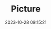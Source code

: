 ---
weight: 1
images:
- /images/edited/243.jpeg
title: Picture
date: 2023-10-28 09:15:21
tags: [luminar neo,work,24-70mm F2.8 DG DN | Art 019,ILCE-7M3,46.1,car,giraffe]
---